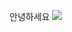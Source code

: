 안녕하세요
<img src="https://simpleicons.org/icons/python.svg-#3776AB?style=for-the-badge&logo=python&logoColor=black">
